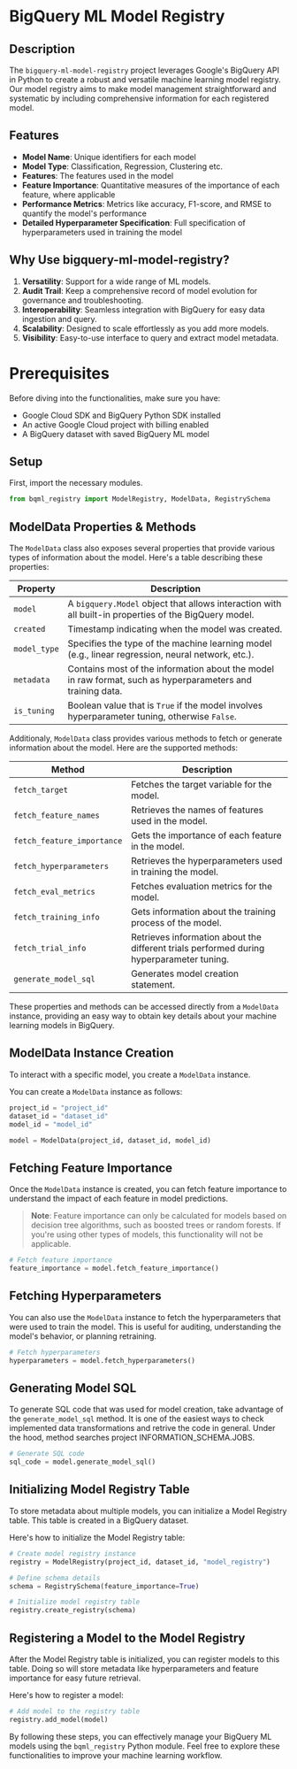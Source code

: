# BigQuery ML Model Registry 

## Description

The `bigquery-ml-model-registry` project leverages Google's BigQuery API in Python to create a robust and versatile machine learning model registry. Our model registry aims to make model management straightforward and systematic by including comprehensive information for each registered model.

## Features

- **Model Name**: Unique identifiers for each model
- **Model Type**: Classification, Regression, Clustering etc.
- **Features**: The features used in the model
- **Feature Importance**: Quantitative measures of the importance of each feature, where applicable
- **Performance Metrics**: Metrics like accuracy, F1-score, and RMSE to quantify the model's performance
- **Detailed Hyperparameter Specification**: Full specification of hyperparameters used in training the model

## Why Use bigquery-ml-model-registry?

1. **Versatility**: Support for a wide range of ML models.
2. **Audit Trail**: Keep a comprehensive record of model evolution for governance and troubleshooting.
3. **Interoperability**: Seamless integration with BigQuery for easy data ingestion and query.
4. **Scalability**: Designed to scale effortlessly as you add more models.
5. **Visibility**: Easy-to-use interface to query and extract model metadata.

# Prerequisites

Before diving into the functionalities, make sure you have:

- Google Cloud SDK and BigQuery Python SDK installed
- An active Google Cloud project with billing enabled
- A BigQuery dataset with saved BigQuery ML model

## Setup

First, import the necessary modules.

```python
from bqml_registry import ModelRegistry, ModelData, RegistrySchema
```

## ModelData Properties & Methods

The `ModelData` class also exposes several properties that provide various types of information about the model. Here's a table describing these properties:

| Property       | Description                                                                                                 |
|----------------|-------------------------------------------------------------------------------------------------------------|
| `model`        | A `bigquery.Model` object that allows interaction with all built-in properties of the BigQuery model.        |
| `created`      | Timestamp indicating when the model was created.                                                            |
| `model_type`   | Specifies the type of the machine learning model (e.g., linear regression, neural network, etc.).            |
| `metadata`     | Contains most of the information about the model in raw format, such as hyperparameters and training data.   |
| `is_tuning`    | Boolean value that is `True` if the model involves hyperparameter tuning, otherwise `False`.                 |

Additionaly, `ModelData` class provides various methods to fetch or generate information about the model. Here are the supported methods:

| Method                  | Description                                                                                     |
|-------------------------|-------------------------------------------------------------------------------------------------|
| `fetch_target`          | Fetches the target variable for the model.                                                      |
| `fetch_feature_names`   | Retrieves the names of features used in the model.                                               |
| `fetch_feature_importance` | Gets the importance of each feature in the model.                                              |
| `fetch_hyperparameters` | Retrieves the hyperparameters used in training the model.                                        |
| `fetch_eval_metrics`    | Fetches evaluation metrics for the model.                                                       |
| `fetch_training_info`   | Gets information about the training process of the model.                                        |
| `fetch_trial_info`      | Retrieves information about the different trials performed during hyperparameter tuning.         |
| `generate_model_sql`    | Generates model creation statement.                                      |

These properties and methods can be accessed directly from a `ModelData` instance, providing an easy way to obtain key details about your machine learning models in BigQuery.

## ModelData Instance Creation

To interact with a specific model, you create a `ModelData` instance. 

You can create a `ModelData` instance as follows:

```python
project_id = "project_id"
dataset_id = "dataset_id"
model_id = "model_id"

model = ModelData(project_id, dataset_id, model_id)
```

## Fetching Feature Importance

Once the `ModelData` instance is created, you can fetch feature importance to understand the impact of each feature in model predictions. 
> **Note**: Feature importance can only be calculated for models based on decision tree algorithms, such as boosted trees or random forests. If you're using other types of models, this functionality will not be applicable.


```python
# Fetch feature importance
feature_importance = model.fetch_feature_importance()
```

## Fetching Hyperparameters

You can also use the `ModelData` instance to fetch the hyperparameters that were used to train the model. This is useful for auditing, understanding the model's behavior, or planning retraining.

```python
# Fetch hyperparameters
hyperparameters = model.fetch_hyperparameters()
```

## Generating Model SQL 

To generate SQL code that was used for model creation, take advantage of the `generate_model_sql` method. 
It is one of the easiest ways to check implemented data transformations and retrive the code in general. 
Under the hood, method searches project INFORMATION_SCHEMA.JOBS. 

```python
# Generate SQL code
sql_code = model.generate_model_sql()
```

## Initializing Model Registry Table

To store metadata about multiple models, you can initialize a Model Registry table. This table is created in a BigQuery dataset.

Here's how to initialize the Model Registry table:

```python
# Create model registry instance
registry = ModelRegistry(project_id, dataset_id, "model_registry")

# Define schema details
schema = RegistrySchema(feature_importance=True)

# Initialize model registry table
registry.create_registry(schema)
```

## Registering a Model to the Model Registry

After the Model Registry table is initialized, you can register models to this table. Doing so will store metadata like hyperparameters and feature importance for easy future retrieval.

Here's how to register a model:

```python
# Add model to the registry table
registry.add_model(model)
```

By following these steps, you can effectively manage your BigQuery ML models using the `bqml_registry` Python module. Feel free to explore these functionalities to improve your machine learning workflow.
